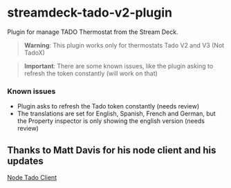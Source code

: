 # streamdeck-tado-v2-plugin

Plugin for manage TADO Thermostat from the Stream Deck.

> **Warning**: This plugin works only for thermostats Tado V2 and V3 (Not TadoX)

> **Important**: There are some known issues, like the plugin asking to refresh the token constantly (will work on that)

### Known issues

- Plugin asks to refresh the Tado token constantly (needs review)
- The translations are set for English, Spanish, French and German, but the Property inspector is only showing the english version (needs review)

## Thanks to Matt Davis for his node client and his updates

[Node Tado Client](https://github.com/mattdavis90/node-tado-client)
